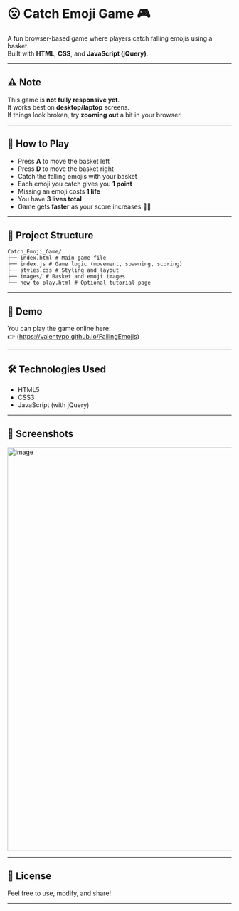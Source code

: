 # 😮 Catch Emoji Game 🎮

A fun browser-based game where players catch falling emojis using a basket.  
Built with **HTML**, **CSS**, and **JavaScript (jQuery)**.

---

## ⚠️ Note

This game is **not fully responsive yet**.  
It works best on **desktop/laptop** screens.  
If things look broken, try **zooming out** a bit in your browser.

---

## 🎯 How to Play

- Press **A** to move the basket left  
- Press **D** to move the basket right  
- Catch the falling emojis with your basket  
- Each emoji you catch gives you **1 point**  
- Missing an emoji costs **1 life**  
- You have **3 lives total**  
- Game gets **faster** as your score increases 😵‍💫

---

## 📂 Project Structure

```
Catch_Emoji_Game/
├── index.html # Main game file
├── index.js # Game logic (movement, spawning, scoring)
├── styles.css # Styling and layout
├── images/ # Basket and emoji images
└── how-to-play.html # Optional tutorial page
```

---

## 🚀 Demo

You can play the game online here:  
👉 (https://valentypo.github.io/FallingEmojis)

---

## 🛠️ Technologies Used

- HTML5  
- CSS3  
- JavaScript (with jQuery)

---

## 📸 Screenshots

<img width="1913" height="907" alt="image" src="https://github.com/user-attachments/assets/9648c675-77e5-4e1f-a152-77b6f12e33c9" />

---

## 📄 License

Feel free to use, modify, and share!

---
